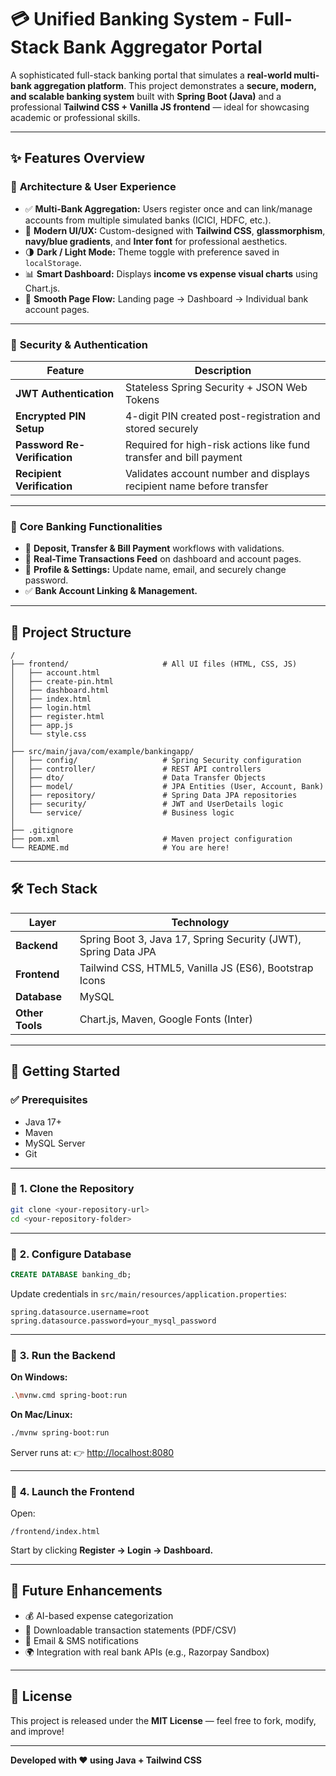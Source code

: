 # 💳 Unified Banking System - Full-Stack Bank Aggregator Portal

A sophisticated full-stack banking portal that simulates a **real-world multi-bank aggregation platform**.
This project demonstrates a **secure, modern, and scalable banking system** built with **Spring Boot (Java)** and a professional **Tailwind CSS + Vanilla JS frontend** — ideal for showcasing academic or professional skills.

---

## ✨ Features Overview

### 🎯 **Architecture & User Experience**

* ✅ **Multi-Bank Aggregation:** Users register once and can link/manage accounts from multiple simulated banks (ICICI, HDFC, etc.).
* 🎨 **Modern UI/UX:** Custom-designed with **Tailwind CSS**, **glassmorphism**, **navy/blue gradients**, and **Inter font** for professional aesthetics.
* 🌗 **Dark / Light Mode:** Theme toggle with preference saved in `localStorage`.
* 📊 **Smart Dashboard:** Displays **income vs expense visual charts** using Chart.js.
* 🚀 **Smooth Page Flow:** Landing page → Dashboard → Individual bank account pages.

---

### 🔐 **Security & Authentication**

| Feature                      | Description                                                          |
| ---------------------------- | -------------------------------------------------------------------- |
| **JWT Authentication**       | Stateless Spring Security + JSON Web Tokens                          |
| **Encrypted PIN Setup**      | 4-digit PIN created post-registration and stored securely            |
| **Password Re-Verification** | Required for high-risk actions like fund transfer and bill payment   |
| **Recipient Verification**   | Validates account number and displays recipient name before transfer |

---

### 🏦 **Core Banking Functionalities**

* 💸 **Deposit, Transfer & Bill Payment** workflows with validations.
* 🔁 **Real-Time Transactions Feed** on dashboard and account pages.
* 📁 **Profile & Settings:** Update name, email, and securely change password.
* ✅ **Bank Account Linking & Management.**

---

## 📂 Project Structure

```
/
├── frontend/                     # All UI files (HTML, CSS, JS)
│   ├── account.html
│   ├── create-pin.html
│   ├── dashboard.html
│   ├── index.html
│   ├── login.html
│   ├── register.html
│   ├── app.js
│   └── style.css
│
├── src/main/java/com/example/bankingapp/
│   ├── config/                   # Spring Security configuration
│   ├── controller/               # REST API controllers
│   ├── dto/                      # Data Transfer Objects
│   ├── model/                    # JPA Entities (User, Account, Bank)
│   ├── repository/               # Spring Data JPA repositories
│   ├── security/                 # JWT and UserDetails logic
│   └── service/                  # Business logic
│
├── .gitignore
├── pom.xml                       # Maven project configuration
└── README.md                     # You are here!
```

---

## 🛠️ Tech Stack

| Layer           | Technology                                                     |
| --------------- | -------------------------------------------------------------- |
| **Backend**     | Spring Boot 3, Java 17, Spring Security (JWT), Spring Data JPA |
| **Frontend**    | Tailwind CSS, HTML5, Vanilla JS (ES6), Bootstrap Icons         |
| **Database**    | MySQL                                                          |
| **Other Tools** | Chart.js, Maven, Google Fonts (Inter)                          |

---

## 🚀 Getting Started

### ✅ **Prerequisites**

* Java 17+
* Maven
* MySQL Server
* Git

---

### 📌 **1. Clone the Repository**

```bash
git clone <your-repository-url>
cd <your-repository-folder>
```

---

### 📌 **2. Configure Database**

```sql
CREATE DATABASE banking_db;
```

Update credentials in `src/main/resources/application.properties`:

```
spring.datasource.username=root
spring.datasource.password=your_mysql_password
```

---

### 📌 **3. Run the Backend**

**On Windows:**

```bash
.\mvnw.cmd spring-boot:run
```

**On Mac/Linux:**

```bash
./mvnw spring-boot:run
```

Server runs at:
👉 [http://localhost:8080](http://localhost:8080)

---

### 📌 **4. Launch the Frontend**

Open:

```
/frontend/index.html
```

Start by clicking **Register → Login → Dashboard.**

---

## 🧠 Future Enhancements

* 💰 AI-based expense categorization
* 🧾 Downloadable transaction statements (PDF/CSV)
* 🔔 Email & SMS notifications
* 🌍 Integration with real bank APIs (e.g., Razorpay Sandbox)

---

## 📜 License

This project is released under the **MIT License** — feel free to fork, modify, and improve!

---

**Developed with ❤️ using Java + Tailwind CSS**
